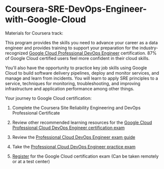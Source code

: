 # Coursera-SRE-DevOps-Engineer-with-Google-Cloud
Materials for Coursera track:

This program provides the skills you need to advance your career as a data engineer and provides training to support your preparation for the industry-recognized [Google Cloud Professional DevOps Engineer](https://cloud.google.com/certification/cloud-devops-engineer?utm_source=coursera&utm_medium=referral&utm_content=coursera-prof-cert-cgc-devops-eng) certification. 87% of Google Cloud certified users feel more confident in their cloud skills. 

 You'll also have the opportunity to practice key job skills using Google Cloud to build software delivery pipelines, deploy and monitor services, and manage and learn from incidents. You will learn to apply SRE principles to a service, techniques for monitoring, troubleshooting, and improving infrastructure and application performance among other things.

Your journey to Google Cloud certification:

1) Complete the Coursera Site Reliability Engineering and DevOps Professional Certificate 

2) Review other recommended learning resources for the [Google Cloud Professional Cloud DevOps Engineer certification exam](https://cloud.google.com/certification/cloud-devops-engineer?utm_source=coursera&utm_medium=referral&utm_content=coursera-prof-cert-cgc-devops-eng)

3) Review the [Professional Cloud DevOps Engineer exam guide  ](https://cloud.google.com/certification/guides/cloud-devops-engineer)

4) Take the [Professional Cloud DevOps Engineer practice exam](https://cloud.google.com/certification/practice-exam/cloud-devops-engineer)

5) [Register](https://cloud.google.com/certification/register?utm_source=coursera&utm_medium=referral&utm_content=coursera-prof-cert-cgc-devops-eng-reg) for the Google Cloud certification exam (Can be taken remotely or at a test center)
